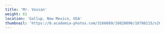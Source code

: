 ```yaml
---
title: 'Mr. Vassan'
weight: 61
location: 'Gallup, New Mexico, USA'
thumbnail: 'https://0.academia-photos.com/3166689/18820090/18780115/s200_k.kalyanasundaram.jpg'
---
```

